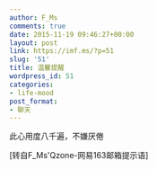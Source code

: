 ```yaml
---
author: F_Ms
comments: true
date: 2015-11-19 09:46:27+00:00
layout: post
link: https://imf.ms/?p=51
slug: '51'
title: 温馨提醒
wordpress_id: 51
categories:
- life-mood
post_format:
- 聊天
---
```


此心用度八千遍，不嫌厌倦

[转自F_Ms'Qzone-网易163邮箱提示语]
